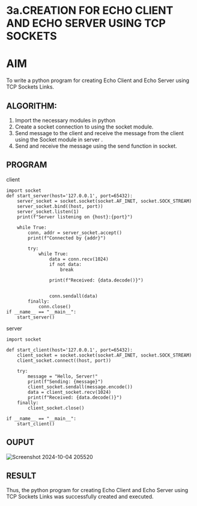 # 3a.CREATION FOR ECHO CLIENT AND ECHO SERVER USING TCP SOCKETS

# AIM
To write a python program for creating Echo Client and Echo Server using TCP
Sockets Links.
## ALGORITHM:
1. Import the necessary modules in python
2. Create a socket connection to using the socket module.
3. Send message to the client and receive the message from the client using the Socket module in
 server .
4. Send and receive the message using the send function in socket.
## PROGRAM
client 
```
import socket
def start_server(host='127.0.0.1', port=65432):
    server_socket = socket.socket(socket.AF_INET, socket.SOCK_STREAM)
    server_socket.bind((host, port))
    server_socket.listen(1)
    print(f"Server listening on {host}:{port}")

    while True:
        conn, addr = server_socket.accept()
        print(f"Connected by {addr}")

        try:
            while True:
                data = conn.recv(1024)
                if not data:
                    break  

                print(f"Received: {data.decode()}")

                
                conn.sendall(data)
        finally:
            conn.close()
if __name__ == "__main__":
    start_server()
```
server
```
import socket

def start_client(host='127.0.0.1', port=65432):
    client_socket = socket.socket(socket.AF_INET, socket.SOCK_STREAM)
    client_socket.connect((host, port))

    try:
        message = "Hello, Server!"
        print(f"Sending: {message}")
        client_socket.sendall(message.encode())
        data = client_socket.recv(1024)
        print(f"Received: {data.decode()}")
    finally:
        client_socket.close()

if __name__ == "__main__":
    start_client()
```
## OUPUT
![Screenshot 2024-10-04 205520](https://github.com/user-attachments/assets/0cae1718-d354-4a51-aff1-1a6a123f9cf7)

## RESULT
Thus, the python program for creating Echo Client and Echo Server using TCP Sockets Links 
was successfully created and executed.
